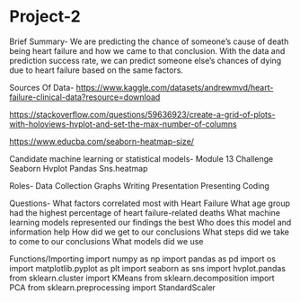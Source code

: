 # Project-2
Brief Summary- We are predicting the chance of someone’s cause of death being heart failure and how we came to that conclusion. With the data and prediction success rate, we can predict someone else’s chances of dying due to heart failure based on the same factors. 

Sources Of Data- https://www.kaggle.com/datasets/andrewmvd/heart-failure-clinical-data?resource=download  

https://stackoverflow.com/questions/59636923/create-a-grid-of-plots-with-holoviews-hvplot-and-set-the-max-number-of-columns 

https://www.educba.com/seaborn-heatmap-size/ 

Candidate machine learning or statistical models- 
Module 13 Challenge
Seaborn
Hvplot
Pandas
Sns.heatmap

Roles-
Data Collection
Graphs
Writing
Presentation
Presenting
Coding

Questions-
What factors correlated most with Heart Failure
What age group had the highest percentage of heart failure-related deaths
What machine learning models represented our findings the best
Who does this model and information help
How did we get to our conclusions
What steps did we take to come to our conclusions
What models did we use




Functions/Importing
import numpy as np
import pandas as pd
import os
import matplotlib.pyplot as plt
import seaborn as sns
import hvplot.pandas
from sklearn.cluster import KMeans
from sklearn.decomposition import PCA
from sklearn.preprocessing import StandardScaler

